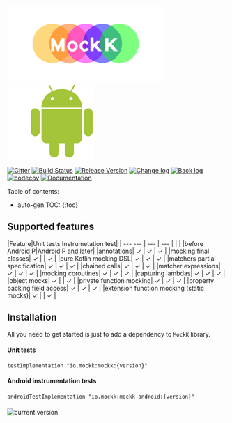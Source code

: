 ![mockk](doc/logo-site.png) ![kotlin](doc/robot.png)

[![Gitter](https://badges.gitter.im/mockk-io/Lobby.svg)](https://gitter.im/mockk-io/Lobby?utm_source=badge&utm_medium=badge&utm_campaign=pr-badge&utm_content=body_badge) [![Build Status](https://travis-ci.org/mockk/mockk.svg?branch=master)](https://travis-ci.org/mockk/mockk) [![Release Version](https://img.shields.io/maven-central/v/io.mockk/mockk.svg?label=release)](http://search.maven.org/#search%7Cga%7C1%7Cmockk)  [![Change log](https://img.shields.io/badge/change%20log-%E2%96%A4-yellow.svg)](https://github.com/mockk/mockk/releases) [![Back log](https://img.shields.io/badge/back%20log-%E2%96%A4-orange.svg)](/BACKLOG) [![codecov](https://codecov.io/gh/mockk/mockk/branch/master/graph/badge.svg)](https://codecov.io/gh/mockk/mockk) [![Documentation](https://img.shields.io/badge/documentation-%E2%86%93-yellowgreen.svg)](#nice-features)

Table of contents:

* auto-gen TOC:
{:toc}

## Supported features

|Feature|Unit tests <td colspan=2>Instrumetation test</td>|
| ---  --- | --- | --- |
|       |           |before Android P|Android P and later|
|annotations| ✓ | ✓ | ✓ |
|mocking final classes| ✓ | | ✓ |
|pure Kotlin mocking DSL| ✓ | ✓ | ✓ |
|matchers partial specification| ✓ | ✓ | ✓ |
|chained calls| ✓ | ✓ | ✓ |
|matcher expressions| ✓ | ✓ | ✓ |
|mocking coroutines| ✓ | ✓ | ✓ |
|capturing lambdas| ✓ | ✓ | ✓ |
|object mocks| ✓ | | ✓ |
|private function mocking| ✓ | ✓ | ✓ |
|property backing field access| ✓ | ✓ | ✓ |
|extension function mocking (static mocks)| ✓ | | ✓ |

## Installation

All you need to get started is just to add a dependency to `MockK` library.

#### Unit tests

```
testImplementation "io.mockk:mockk:{version}"
```

#### Android instrumentation tests

```
androidTestImplementation "io.mockk:mockk-android:{version}"
```

<img align="middle" src="https://img.shields.io/maven-central/v/io.mockk/mockk.svg?label=current+version" alt="current version" />
